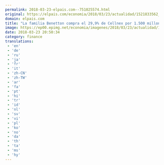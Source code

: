 ```yaml
---
permalink: 2018-03-23-elpais.com--751025574.html
original: https://elpais.com/economia/2018/03/23/actualidad/1521833562_142695.html#?ref=rss&format=simple&link=link
domain: elpais.com
title: "La familia Benetton compra el 29,9% de Cellnex por 1.500 millones"
image: https://ep00.epimg.net/economia/imagenes/2018/03/23/actualidad/1521833562_142695_1521834010_rrss_normal.jpg
date: 2018-03-23 20:50:34
category: finance
translations: 
 - 'en'
 - 'de'
 - 'ru'
 - 'ja'
 - 'fr'
 - 'it'
 - 'zh-CN'
 - 'zh-TW'
 - 'ar'
 - 'fa'
 - 'pt'
 - 'hi'
 - 'tr'
 - 'id'
 - 'nl'
 - 'sv'
 - 'vi'
 - 'pl'
 - 'ko'
 - 'no'
 - 'da'
 - 'th'
 - 'ta'
 - 'ms'
 - 'hy'
---
```


